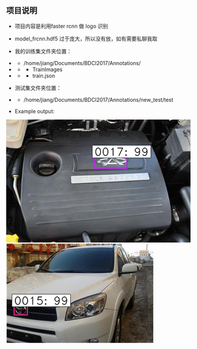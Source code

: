 ## 项目说明

* 项目内容是利用faster rcnn 做 logo 识别
* model_frcnn.hdf5 过于庞大，所以没有放，如有需要私聊我取

* 我的训练集文件夹位置：
* * /home/jiang/Documents/BDCI2017/Annotations/
* * * TrainImages
* * * train.json

* 测试集文件夹位置：
* * /home/jiang/Documents/BDCI2017/Annotations/new_test/test
		
* Example output:

![](https://github.com/Chlapec/images/blob/master/good.png)
![](https://github.com/Chlapec/images/blob/master/good2.png)

